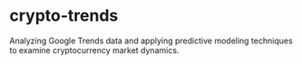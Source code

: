 # crypto-trends
Analyzing Google Trends data and applying predictive modeling techniques to examine cryptocurrency market dynamics.
